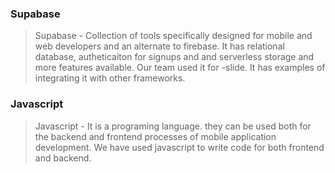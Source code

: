 ### Supabase
> Supabase  -  Collection of tools  specifically designed for mobile and web developers and an alternate to firebase. It has relational database, autheticaiton for signups and and serverless storage and more features available. Our team used it for  -slide. It has examples of integrating it with other frameworks.

### Javascript
>Javascript - It is a programing language. they can be used both for the backend and frontend processes of mobile application development. We have used javascript to write code for both frontend and backend.
